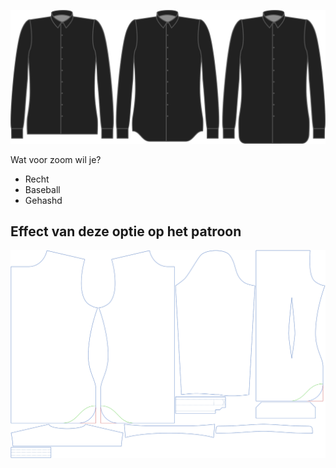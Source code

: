 ![Vorm zoom](hemstyle.svg)

Wat voor zoom wil je?

 - Recht
 - Baseball
 - Gehashd


## Effect van deze optie op het patroon
![Deze afbeelding toont het effect van deze optie door meerdere varianten die een andere waarde hebben voor deze optie te vervangen](simon_hemstyle_sample.svg "Effect van deze optie op het patroon")